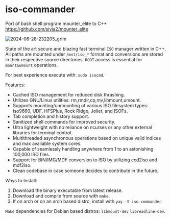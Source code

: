 # iso-commander
Port of bash shell program mounter_elite to C++ 
https://github.com/siyia2/mounter_elite

![2024-06-28-232205_grim](https://github.com/siyia2/iso-commander/assets/46220960/bb217f51-5703-4caf-a77a-ce2833c3829b)

State of the art secure and blazing fast terminal `ISO` manager written in C++. All paths are mounted under `/mnt/iso_*` format and conversions are stored in their respective source directories. `ROOT` access is essential for `mount&umount` operations.

For best experience execute with: `sudo isocmd`.

Features:
* Cached ISO management for reduced disk thrashing.
* Utilizes GNU/Linux utilities: rm,rmdir,cp,mv,libmount,umount.
* Supports mounting/unmounting of various ISO filesystem types: iso9660, UDF, HFSPlus, Rock Ridge, Joliet, and ISOFs.
* Tab completion and history support.
* Sanitized shell commands for improved security.
* Ultra lightweight with no reliance on ncurses or any other external libraries for terminal control.
* Multithreaded asynchronous operations based on unique valid indices and max available system cores.
* Capable of seamlessly handling anywhere from 1 to an astonishing 100,000 ISO files.
* Support for BIN/IMG/MDF conversion to ISO by utilizing ccd2iso and mdf2iso.
* Clean codebase in case someone decides to contribute in the future.

Ways to Install:
1) Download the binary executable from latest release.
2) Download and compile from source with `make`.
3) If on arch or on an arch based distro, install with `yay -S iso-commander`.

`Make` dependencies for Debian based distros: `libmount-dev` `libreadline-dev`.
